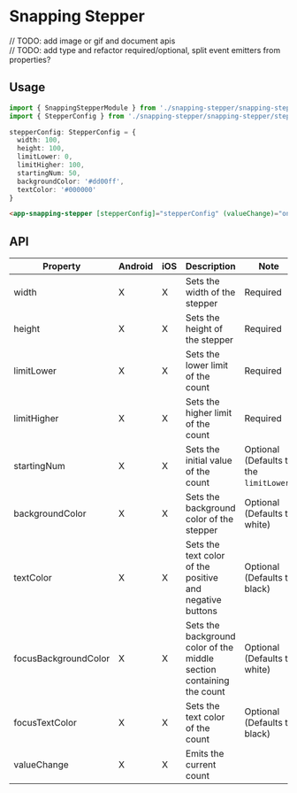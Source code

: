 # Snapping Stepper

// TODO: add image or gif and document apis  
// TODO: add type and refactor required/optional, split event emitters from properties?  

## Usage
```ts
import { SnappingStepperModule } from './snapping-stepper/snapping-stepper.module';
import { StepperConfig } from './snapping-stepper/snapping-stepper/stepper-config';

stepperConfig: StepperConfig = {
  width: 100,
  height: 100,
  limitLower: 0,
  limitHigher: 100,
  startingNum: 50,
  backgroundColor: '#dd00ff',
  textColor: '#000000'
}
```  

```html
<app-snapping-stepper [stepperConfig]="stepperConfig" (valueChange)="onStepperValueChange($event)"></app-snapping-stepper>
```

## API

| Property              | Android | iOS | Description                                                                    | Note                                                                                                 |
| --------------------- | ------- | --- | ------------------------------------------------------------------------------ | ---------------------------------------------------------------------------------------------------- |
| width | X | X | Sets the width of the stepper | Required |
| height | X | X | Sets the height of the stepper | Required |
| limitLower | X | X | Sets the lower limit of the count | Required |
| limitHigher | X | X | Sets the higher limit of the count | Required |
| startingNum | X | X | Sets the initial value of the count | Optional (Defaults to the `limitLower`) |
| backgroundColor | X | X | Sets the background color of the stepper | Optional (Defaults to white) |
| textColor | X | X | Sets the text color of the positive and negative buttons | Optional (Defaults to black) |
| focusBackgroundColor | X | X | Sets the background color of the middle section containing the count | Optional (Defaults to white) |
| focusTextColor | X | X | Sets the text color of the count | Optional (Defaults to black) |
| valueChange | X | X | Emits the current count | |
